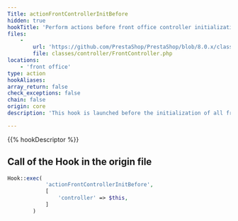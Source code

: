 ```yaml
---
Title: actionFrontControllerInitBefore
hidden: true
hookTitle: 'Perform actions before front office controller initialization'
files:
    -
        url: 'https://github.com/PrestaShop/PrestaShop/blob/8.0.x/classes/controller/FrontController.php'
        file: classes/controller/FrontController.php
locations:
    - 'front office'
type: action
hookAliases: 
array_return: false
check_exceptions: false
chain: false
origin: core
description: 'This hook is launched before the initialization of all front office controllers'

---
```


{{% hookDescriptor %}}

## Call of the Hook in the origin file

```php
Hook::exec(
            'actionFrontControllerInitBefore',
            [
                'controller' => $this,
            ]
        )
```
